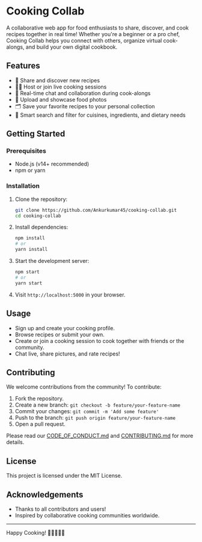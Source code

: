 # Cooking Collab

A collaborative web app for food enthusiasts to share, discover, and cook recipes together in real time! Whether you're a beginner or a pro chef, Cooking Collab helps you connect with others, organize virtual cook-alongs, and build your own digital cookbook.

## Features

- 🥘 Share and discover new recipes
- 🧑‍🍳 Host or join live cooking sessions
- 💬 Real-time chat and collaboration during cook-alongs
- 📸 Upload and showcase food photos
- 🗂️ Save your favorite recipes to your personal collection
- 🔎 Smart search and filter for cuisines, ingredients, and dietary needs

## Getting Started

### Prerequisites

- Node.js (v14+ recommended)
- npm or yarn

### Installation

1. Clone the repository:
   ```bash
   git clone https://github.com/Ankurkumar45/cooking-collab.git
   cd cooking-collab
   ```

2. Install dependencies:
   ```bash
   npm install
   # or
   yarn install
   ```

3. Start the development server:
   ```bash
   npm start
   # or
   yarn start
   ```

4. Visit `http://localhost:5000` in your browser.

## Usage

- Sign up and create your cooking profile.
- Browse recipes or submit your own.
- Create or join a cooking session to cook together with friends or the community.
- Chat live, share pictures, and rate recipes!

## Contributing

We welcome contributions from the community! To contribute:

1. Fork the repository.
2. Create a new branch: `git checkout -b feature/your-feature-name`
3. Commit your changes: `git commit -m 'Add some feature'`
4. Push to the branch: `git push origin feature/your-feature-name`
5. Open a pull request.

Please read our [CODE_OF_CONDUCT.md](CODE_OF_CONDUCT.md) and [CONTRIBUTING.md](CONTRIBUTING.md) for more details.

## License

This project is licensed under the MIT License.

## Acknowledgements

- Thanks to all contributors and users!
- Inspired by collaborative cooking communities worldwide.

---

Happy Cooking! 🍳👩‍🍳👨‍🍳
